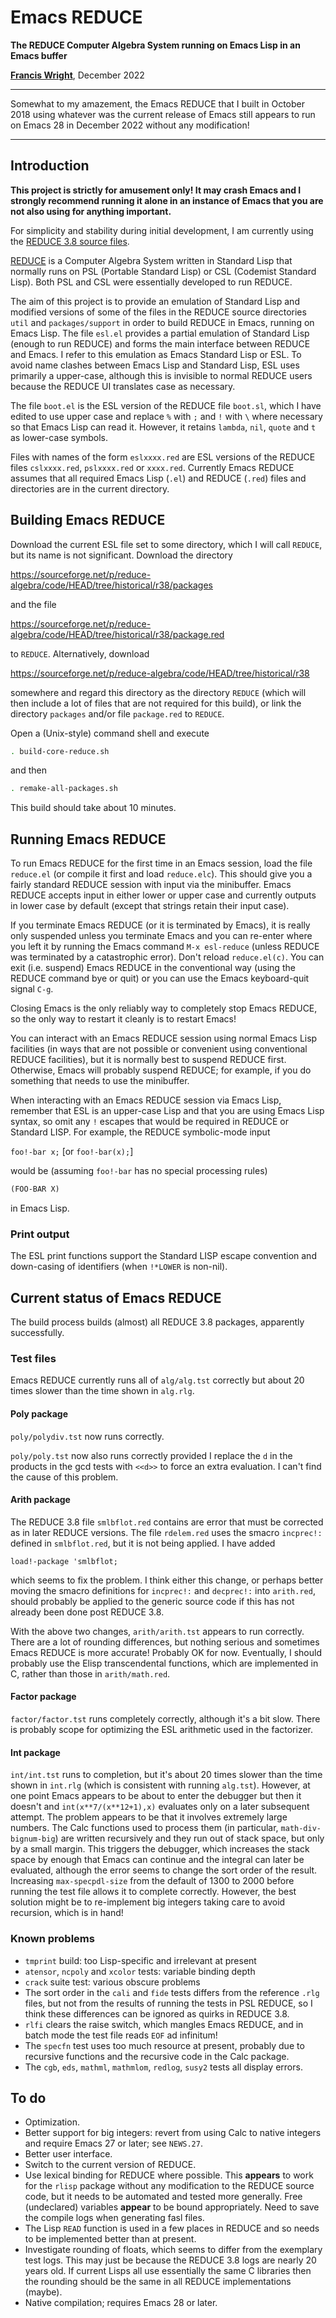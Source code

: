 # Emacs REDUCE
**The REDUCE Computer Algebra System running on Emacs Lisp in an Emacs buffer**

**[Francis Wright](https://sites.google.com/site/fjwcentaur)**, December 2022

---

Somewhat to my amazement, the Emacs REDUCE that I built in October 2018 using whatever was the current release of Emacs still appears to run on Emacs 28 in December 2022 without any modification!

---

## Introduction

**This project is strictly for amusement only!  It may crash Emacs and I strongly recommend running it alone in an instance of Emacs that you are not also using for anything important.**

For simplicity and stability during initial development, I am currently using the [REDUCE 3.8 source files](https://sourceforge.net/p/reduce-algebra/code/HEAD/tree/historical/r38).

[REDUCE](https://reduce-algebra.sourceforge.io/) is a Computer Algebra System written in Standard Lisp that normally runs on PSL (Portable Standard Lisp) or CSL (Codemist Standard Lisp).  Both PSL and CSL were essentially developed to run REDUCE.

The aim of this project is to provide an emulation of Standard Lisp and modified versions of some of the files in the REDUCE source directories `util` and `packages/support` in order to build REDUCE in Emacs, running on Emacs Lisp.  The file `esl.el` provides a partial emulation of Standard Lisp (enough to run REDUCE) and forms the main interface between REDUCE and Emacs.  I refer to this emulation as Emacs Standard Lisp or ESL.  To avoid name clashes between Emacs Lisp and Standard Lisp, ESL uses primarily a upper-case, although this is invisible to normal REDUCE users because the REDUCE UI translates case as necessary.

The file `boot.el` is the ESL version of the REDUCE file `boot.sl`, which I have edited to use upper case and replace `%` with `;` and `!`  with `\` where necessary so that Emacs Lisp can read it.  However, it retains `lambda`, `nil`, `quote` and `t` as lower-case symbols.

Files with names of the form `eslxxxx.red` are ESL versions of the REDUCE files `cslxxxx.red`, `pslxxxx.red` or `xxxx.red`.  Currently Emacs REDUCE assumes that all required Emacs Lisp (`.el`) and REDUCE (`.red`) files and directories are in the current directory.

## Building Emacs REDUCE

Download the current ESL file set to some directory, which I will call `REDUCE`, but its name is not significant.  Download the directory

https://sourceforge.net/p/reduce-algebra/code/HEAD/tree/historical/r38/packages

and the file

https://sourceforge.net/p/reduce-algebra/code/HEAD/tree/historical/r38/package.red

to `REDUCE`.  Alternatively, download

https://sourceforge.net/p/reduce-algebra/code/HEAD/tree/historical/r38

somewhere and regard this directory as the directory `REDUCE` (which will then include a lot of files that are not required for this build), or link the directory `packages` and/or file `package.red` to `REDUCE`.

Open a (Unix-style) command shell and execute

```sh
. build-core-reduce.sh
```
and then

```sh
. remake-all-packages.sh
```

This build should take about 10 minutes.

## Running Emacs REDUCE

To run Emacs REDUCE for the first time in an Emacs session, load the file `reduce.el` (or compile it first and load `reduce.elc`).  This should give you a fairly standard REDUCE session with input via the minibuffer.  Emacs REDUCE accepts input in either lower or upper case and currently outputs in lower case by default (except that strings retain their input case).

If you terminate Emacs REDUCE (or it is terminated by Emacs), it is really only suspended unless you terminate Emacs and you can re-enter where you left it by running the Emacs command `M-x esl-reduce` (unless REDUCE was terminated by a catastrophic error).  Don't reload `reduce.el(c)`.  You can exit (i.e. suspend) Emacs REDUCE in the conventional way (using the REDUCE command bye or quit) or you can use the Emacs keyboard-quit signal `C-g`.

Closing Emacs is the only reliably way to completely stop Emacs REDUCE, so the only way to restart it cleanly is to restart Emacs!

You can interact with an Emacs REDUCE session using normal Emacs Lisp facilities (in ways that are not possible or convenient using conventional REDUCE facilities), but it is normally best to suspend REDUCE first.  Otherwise, Emacs will probably suspend REDUCE; for example, if you do something that needs to use the minibuffer.

When interacting with an Emacs REDUCE session via Emacs Lisp, remember that ESL is an upper-case Lisp and that you are using Emacs Lisp syntax, so omit any `!` escapes that would be required in REDUCE or Standard LISP.  For example, the REDUCE symbolic-mode input

`foo!-bar x;`  [or `foo!-bar(x);`]

would be (assuming `foo!-bar` has no special processing rules)

```lisp
(FOO-BAR X)
```

in Emacs Lisp.

### Print output

The ESL print functions support the Standard LISP escape convention and down-casing of identifiers (when `!*LOWER` is non-nil).

## Current status of Emacs REDUCE

The build process builds (almost) all REDUCE 3.8 packages, apparently successfully.

### Test files

Emacs REDUCE currently runs all of `alg/alg.tst` correctly but about 20 times slower than the time shown in `alg.rlg`.

#### Poly package

`poly/polydiv.tst` now runs correctly.

`poly/poly.tst` now also runs correctly provided I replace the `d` in the products in the gcd tests with `<<d>>` to force an extra evaluation.  I can't find the cause of this problem.

#### Arith package

The REDUCE 3.8 file `smlbflot.red` contains are error that must be corrected as in later REDUCE versions.  The file `rdelem.red` uses the smacro `incprec!:` defined in `smlbflot.red`, but it is not being applied.  I have added

```text
load!-package 'smlbflot;
```

which seems to fix the problem.  I think either this change, or perhaps better moving the smacro definitions for `incprec!:` and `decprec!:` into `arith.red`, should probably be applied to the generic source code if this has not already been done post REDUCE 3.8.

With the above two changes, `arith/arith.tst` appears to run correctly.  There are a lot of rounding differences, but nothing serious and sometimes Emacs REDUCE is more accurate!  Probably OK for now.  Eventually, I should probably use the Elisp transcendental functions, which are implemented in C, rather than those in `arith/math.red`.

#### Factor package

`factor/factor.tst` runs completely correctly, although it's a bit slow.  There is probably scope for optimizing the ESL arithmetic used in the factorizer.

#### Int package

`int/int.tst` runs to completion, but it's about 20 times slower than the time shown in `int.rlg` (which is consistent with running `alg.tst`).  However, at one point Emacs appears to be about to enter the debugger but then it doesn't and `int(x**7/(x**12+1),x)` evaluates only on a later subsequent attempt.  The problem appears to be that it involves extremely large numbers.  The Calc functions used to process them (in particular, `math-div-bignum-big`) are written recursively and they run out of stack space, but only by a small margin.  This triggers the debugger, which increases the stack space by enough that Emacs can continue and the integral can later be evaluated, although the error seems to change the sort order of the result.  Increasing `max-specpdl-size` from the default of 1300 to 2000 before running the test file allows it to complete correctly.  However, the best solution might be to re-implement big integers taking care to avoid recursion, which is in hand!

### Known problems

* `tmprint` build: too Lisp-specific and irrelevant at present
* `atensor`, `ncpoly` and `xcolor` tests: variable binding depth
* `crack` suite test: various obscure problems
* The sort order in the `cali` and `fide` tests differs from the reference `.rlg` files, but not from the results of running the tests in PSL REDUCE, so I think these differences can be ignored as quirks in REDUCE 3.8.
* `rlfi` clears the raise switch, which mangles Emacs REDUCE, and in batch mode the test file reads `EOF` ad infinitum!
* The `specfn` test uses too much resource at present, probably due to recursive functions and the recursive code in the Calc package.
* The `cgb`, `eds`, `mathml`, `mathmlom`, `redlog`, `susy2` tests all display errors.

## To do

* Optimization.
* Better support for big integers: revert from using Calc to native integers and require Emacs 27 or later; see `NEWS.27`.
* Better user interface.
* Switch to the current version of REDUCE.
* Use lexical binding for REDUCE where possible.  This **appears** to work for the `rlisp` package without any modification to the REDUCE source code, but it needs to be automated and tested more generally.  Free (undeclared) variables **appear** to be bound appropriately.  Need to save the compile logs when generating fasl files.
* The Lisp `READ` function is used in a few places in REDUCE and so needs to be implemented better than at present.
* Investigate rounding of floats, which seems to differ from the exemplary test logs.  This may just be because the REDUCE 3.8 logs are nearly 20 years old.  If current Lisps all use essentially the same C libraries then the rounding should be the same in all REDUCE implementations (maybe).
* Native compilation; requires Emacs 28 or later.

